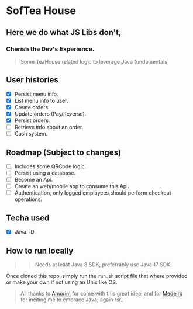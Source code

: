 # SofTea House

## Here we do what JS Libs don't,
### Cherish the Dev's Experience.

> Some TeaHouse related logic to leverage Java fundamentals

## User histories

- [x] Persist menu info.
- [x] List menu info to user.
- [x] Create orders.
- [x] Update orders (Pay/Reverse).
- [x] Persist orders.
- [ ] Retrieve info about an order.
- [ ] Cash system.

## Roadmap (Subject to changes)

- [ ] Includes some QRCode logic.
- [ ] Persist using a database.
- [ ] Become an Api.
- [ ] Create an web/mobile app to consume this Api.
- [ ] Authentication, only logged employees should perform checkout operations.

## Techa used

- [x] Java. :D

## How to run locally

>> Needs at least Java 8 SDK, preferrably use Java 17 SDK.

Once cloned this repo, simply run the ` run.sh ` script file that where provided or make your own if not using an Unix like OS.

> All thanks to [Amorim](https://github.com/code-pisces/) for come with this great idea, and for [Medeiro](https://github.com/liverday) for inciting me to embrace Java, again rsr..
